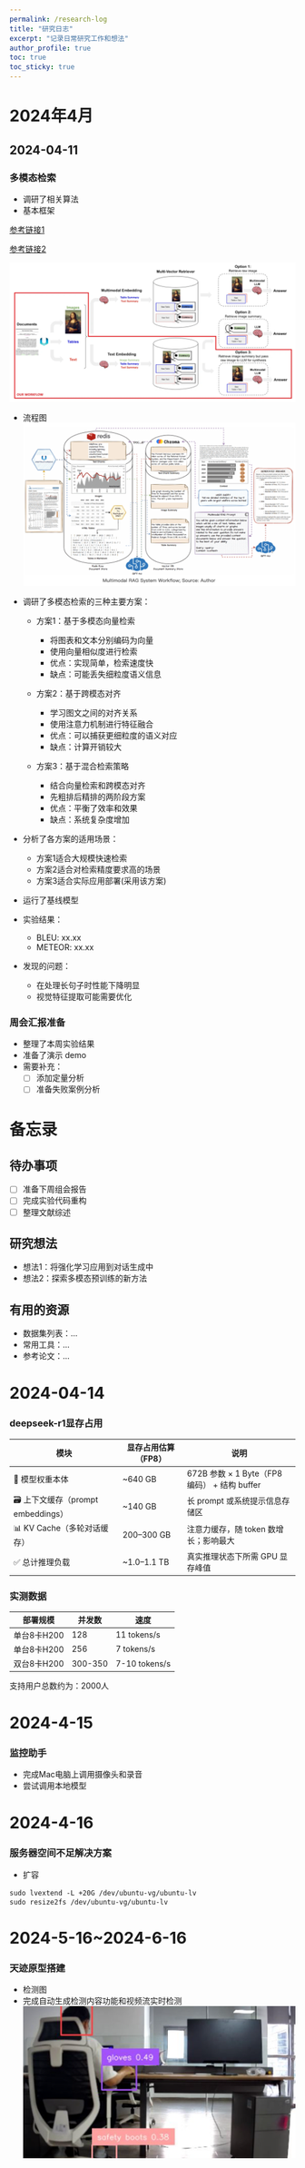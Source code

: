 ```yaml
---
permalink: /research-log
title: "研究日志"
excerpt: "记录日常研究工作和想法"
author_profile: true
toc: true
toc_sticky: true
---
```


# 2024年4月
## 2024-04-11
### 多模态检索
- 调研了相关算法
- 基本框架 

[参考链接1](https://blog.langchain.dev/semi-structured-multi-modal-rag/)

[参考链接2](https://www.analyticsvidhya.com/blog/2024/09/guide-to-building-multimodal-rag-systems/)

![多模态检索框架](images/multimodal-retrieval-framework.png)
- 流程图
![流程图](images/multimodal-retrieval-workflow.png)
- 调研了多模态检索的三种主要方案：
  - 方案1：基于多模态向量检索
    - 将图表和文本分别编码为向量
    - 使用向量相似度进行检索
    - 优点：实现简单，检索速度快
    - 缺点：可能丢失细粒度语义信息
  
  - 方案2：基于跨模态对齐
    - 学习图文之间的对齐关系
    - 使用注意力机制进行特征融合
    - 优点：可以捕获更细粒度的语义对应
    - 缺点：计算开销较大
    
  - 方案3：基于混合检索策略
    - 结合向量检索和跨模态对齐
    - 先粗排后精排的两阶段方案
    - 优点：平衡了效率和效果
    - 缺点：系统复杂度增加

- 分析了各方案的适用场景：
  - 方案1适合大规模快速检索
  - 方案2适合对检索精度要求高的场景
  - 方案3适合实际应用部署(采用该方案)

- 运行了基线模型
- 实验结果：
  - BLEU: xx.xx
  - METEOR: xx.xx
- 发现的问题：
  - 在处理长句子时性能下降明显
  - 视觉特征提取可能需要优化

### 周会汇报准备
- 整理了本周实验结果
- 准备了演示 demo
- 需要补充：
  - [ ] 添加定量分析
  - [ ] 准备失败案例分析

# 备忘录
## 待办事项
- [ ] 准备下周组会报告
- [ ] 完成实验代码重构
- [ ] 整理文献综述

## 研究想法
- 想法1：将强化学习应用到对话生成中
- 想法2：探索多模态预训练的新方法

## 有用的资源
- 数据集列表：...
- 常用工具：...
- 参考论文：... 

# 2024-04-14
### deepseek-r1显存占用

| 模块 | 显存占用估算（FP8） | 说明 |
|------|-------------------|------|
| 🧠 模型权重本体 | ~640 GB | 672B 参数 × 1 Byte（FP8 编码） + 结构 buffer |
| 🗃️ 上下文缓存（prompt embeddings） | ~140 GB | 长 prompt 或系统提示信息存储区 |
| 📊 KV Cache（多轮对话缓存） | 200–300 GB | 注意力缓存，随 token 数增长；影响最大 |
| ✅ 总计推理负载 | ~1.0–1.1 TB | 真实推理状态下所需 GPU 显存峰值 |

### 实测数据

| 部署规模 | 并发数 | 速度 |
|---------|--------|------|
| 单台8卡H200 | 128 | 11 tokens/s |
| 单台8卡H200 | 256 | 7 tokens/s |
| 双台8卡H200 | 300-350 | 7-10 tokens/s |

支持用户总数约为：2000人


# 2024-4-15
### 监控助手
- 完成Mac电脑上调用摄像头和录音
- 尝试调用本地模型

# 2024-4-16
### 服务器空间不足解决方案
- 扩容
```
sudo lvextend -L +20G /dev/ubuntu-vg/ubuntu-lv
sudo resize2fs /dev/ubuntu-vg/ubuntu-lv
```

# 2024-5-16~2024-6-16
### 天迹原型搭建
- 检测图
- 完成自动生成检测内容功能和视频流实时检测
![实时检测图](images/tianji.png)
